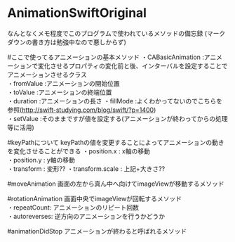 # AnimationSwiftOriginal
  なんとなくメモ程度でこのプログラムで使われているメソッドの備忘録 (マークダウンの書き方は勉強中なので悪しからず)
  
#ここで使ってるアニメーションの基本メソッド
  ・CABasicAnimation    :アニメーションで変化させるプロパティの変化前と後、インターバルを設定することでアニメーションさせるクラス  
  ・fromValue           :アニメーションの開始位置  
  ・toValue             :アニメーションの終端位置  
  ・duration            :アニメーションの長さ
  ・fillMode            :よくわかってないのでこちらを参照(http://swift-studying.com/blog/swift/?p=1400)  
  ・setValue            :そのままですが値を設定する(アニメーションが終わってからの処理等に活用)
  
#keyPathについて
  keyPathの値を変更することによってアニメーションの動きを変化させることができる
  ・position.x : x軸の移動  
  ・position.y : y軸の移動  
  ・transform : 変形??
  ・transform.scale : 上記+大きさ??
  
#moveAnimation
  画面の左から真ん中へ向けてimageViewが移動するメソッド  
  
#rotationAnimation
  画面中央でimageViewが回転するメソッド  
  ・repeatCount: アニメーションのリピート回数  
  ・autoreverses: 逆方向のアニメーションを行うかどうか
  
#animationDidStop
  アニメーションが終わると呼ばれるメソッド
  
  


  
